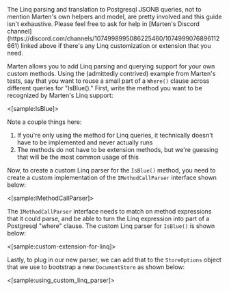 <!--Title:Extending Marten's Linq Support-->

<div class="alert alert-info" role="alert">
The Linq parsing and translation to Postgresql JSONB queries, not to mention Marten's own helpers and model, are pretty involved and this guide isn't exhaustive. Please feel free to ask for help in [Marten's Discord channel](https://discord.com/channels/1074998995086225460/1074999076896112661) linked above if there's any Linq customization or extension that you need.
</div>

Marten allows you to add Linq parsing and querying support for your own custom methods.
Using the (admittedly contrived) example from Marten's tests, say that you want to reuse a small part of a `Where()` clause across
different queries for "IsBlue()." First, write the method you want to be recognized by Marten's Linq support:

 <[sample:IsBlue]>

 Note a couple things here:

 1. If you're only using the method for Linq queries, it technically doesn't have to be implemented and never actually runs
 1. The methods do not have to be extension methods, but we're guessing that will be the most common usage of this

 Now, to create a custom Linq parser for the `IsBlue()` method, you need to create a custom implementation of the `IMethodCallParser`
 interface shown below:

 <[sample:IMethodCallParser]>

 The `IMethodCallParser` interface needs to match on method expressions that it could parse, and be able to turn the Linq expression into
 part of a Postgresql "where" clause. The custom Linq parser for `IsBlue()` is shown below:

<[sample:custom-extension-for-linq]>

Lastly, to plug in our new parser, we can add that to the `StoreOptions` object that we use to bootstrap a new `DocumentStore` as shown below:

<[sample:using_custom_linq_parser]>


